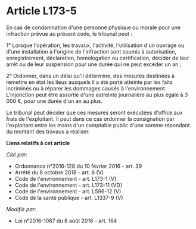 # Article L173-5

En cas de condamnation d'une personne physique ou morale pour une infraction prévue au présent code, le tribunal peut : 

1° Lorsque l'opération, les travaux, l'activité, l'utilisation d'un ouvrage ou d'une installation à l'origine de l'infraction
sont soumis à autorisation, enregistrement, déclaration, homologation ou certification, décider de leur arrêt ou de leur
suspension pour une durée qui ne peut excéder un an ; 

2° Ordonner, dans un délai qu'il détermine, des mesures destinées à remettre en état les lieux auxquels il a été porté
atteinte par les faits incriminés ou à réparer les dommages causés à l'environnement. L'injonction peut être assortie d'une
astreinte journalière au plus égale à 3 000 €, pour une durée d'un an au plus. 

Le tribunal peut décider que ces mesures seront exécutées d'office aux frais de l'exploitant. Il peut dans ce cas ordonner la
consignation par l'exploitant entre les mains d'un comptable public d'une somme répondant du montant des travaux à réaliser.

**Liens relatifs à cet article**

_Cité par_:

  - Ordonnance n°2016-128 du 10 février 2016 - art. 39
  - Arrêté du 8 octobre 2018 - art. 6 (V)
  - Code de l'environnement - art. L173-1 (V)
  - Code de l'environnement - art. L173-11 (VD)
  - Code de l'environnement - art. L596-12 (V)
  - Code de la santé publique - art. L1337-9 (V)

_Modifié par_:

  - Loi n°2016-1087 du 8 août 2016 - art. 164

